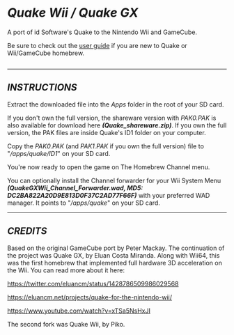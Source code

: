 # **_Quake Wii / Quake GX_**
A port of id Software's Quake to the Nintendo Wii and GameCube.

Be sure to check out the [user guide](https://github.com/niuus/Quake-Wii-GX/blob/wiki/UserGuide.md) if you are new to Quake or Wii/GameCube homebrew.

![![](https://web.archive.org/web/20150430092117/http://quake-gamecube.googlecode.com/files/ScreenshotThumbnail.jpg)](https://web.archive.org/web/20150430092136/http://quake-gamecube.googlecode.com/files/Screenshot.png)

---

## **_INSTRUCTIONS_**
Extract the downloaded file into the _Apps_ folder in the root of your SD card.

If you don't own the full version, the shareware version with _PAK0.PAK_ is also available for download here _**(Quake_shareware.zip)**_. If you own the full version, the PAK files are inside Quake's ID1 folder on your computer.

Copy the _PAK0.PAK_ (and _PAK1.PAK_ if you own the full version) file to "_/apps/quake/ID1_" on your SD card.

You're now ready to open the game on The Homebrew Channel menu.

You can optionally install the Channel forwarder for your Wii System Menu _**(QuakeGXWii_Channel_Forwarder.wad, MD5: DC2BA822A20D9E813D0F37C2AD77F66F)**_  with your preferred WAD manager. It points to "_/apps/quake_" on your SD card.

---

## **_CREDITS_**

Based on the original GameCube port by Peter Mackay.
The continuation of the project was Quake GX, by Eluan Costa Miranda. Along with Wii64, this was the first homebrew that implemented full hardware 3D acceleration on the Wii. You can read more about it here:

https://twitter.com/eluancm/status/1428786509986029568

https://eluancm.net/projects/quake-for-the-nintendo-wii/

https://www.youtube.com/watch?v=xTSa5NsHxJI

The second fork was Quake Wii, by Piko.
